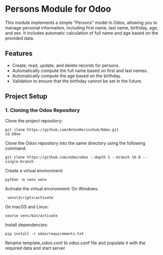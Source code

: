 # Persons Module for Odoo

This module implements a simple "Persons" model in Odoo, allowing you to manage personal information, including first name, last name, birthday, age, and sex. It includes automatic calculation of full name and age based on the provided data.

## Features

- Create, read, update, and delete records for persons.
- Automatically compute the full name based on first and last names.
- Automatically compute the age based on the birthday.
- Validation to ensure that the birthday cannot be set in the future.


## Project Setup

### 1. Cloning the Odoo Repository

Clone the project repository:
```shell
git clone https://github.com/AntonKorinchuk/Odoo.git
cd Odoo
```
Clone the Odoo repository into the same directory using the following command:
```shell
git clone https://github.com/odoo/odoo --depth 1 --branch 16.0 --single-branch
```
Create a virtual environment:

```shell
python -m venv venv
```
Activate the virtual environment:
On Windows:
```shell
 venv\Scripts\activate
 ```
On macOS and Linux:
```shell
source venv/bin/activate
```
Install dependencies:
```shell
pip install -r odoo/requirements.txt
```
Rename template_odoo.conf to odoo.conf file and populate it with the required data and start server